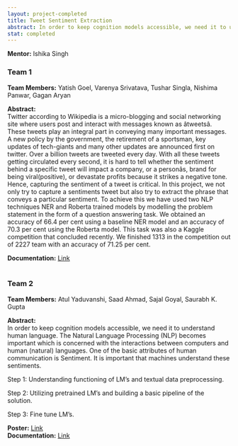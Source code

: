 ```yaml
---
layout: project-completed
title: Tweet Sentiment Extraction
abstract: In order to keep cognition models accessible, we need it to understand human language. The Natural Language Processing (NLP) becomes important which is concerned with the interactions between computers and human (natural) languages. One of the basic attributes of human communication is Sentiment. It is important that machines understand these sentiments.
stat: completed
---
```

**Mentor:** Ishika Singh

### Team 1
**Team Members:** Yatish Goel, Varenya Srivatava, Tushar Singla, Nishima Panwar, Gagan Aryan<br>

**Abstract:** <br>
Twitter according to Wikipedia is a micro-blogging and social networking site where users post and interact with messages known as âtweetsâ. These tweets play an integral part in conveying many important messages. A new policy by the government, the retirement of a sportsman, key updates of tech-giants and many other updates are announced first on twitter. Over a billion tweets are tweeted every day. With all these tweets getting circulated every second, it is hard to tell whether the sentiment behind a specific tweet will impact a company, or a personâs, brand for being viral(positive), or devastate profits because it strikes a negative tone. Hence, capturing the sentiment of a tweet is critical. In this project, we not only try to capture a sentiments tweet but also try to extract the phrase that conveys a particular sentiment. To achieve this we have used two NLP techniques NER and Roberta trained models by modelling the problem statement in the form of a question answering task. We obtained an accuracy of 66.4 per cent using a baseline NER model and an accuracy of 70.3 per cent using the Roberta model. This task was also a Kaggle competition that concluded recently. We finished 1313 in the competition out of 2227 team with an accuracy of 71.25 per cent.<br>

**Documentation:** <a href="https://drive.google.com/file/d/1tt9FZelarT1gW39VtKphavgqzwY27LRE/view?usp=sharing" target="_blank">Link</a>
<br><br>

### Team 2
**Team Members:** Atul Yaduvanshi, Saad Ahmad, Sajal Goyal, Saurabh K. Gupta
<br>

**Abstract:**<br>
In order to keep cognition models accessible, we need it to understand human language. The Natural Language Processing (NLP) becomes important which is concerned with the interactions between computers and human (natural) languages. One of the basic attributes of human communication is Sentiment. It is important that machines understand these sentiments.

Step 1: Understanding functioning of LM’s and textual data preprocessing.

Step 2: Utilizing pretrained  LM’s and building a basic pipeline of the solution.

Step 3: Fine tune LM’s.

**Poster:** <a href="https://drive.google.com/file/d/1I3HdJCeIkuVG9Hlp90BvaqA4XqH0Y886/view?usp=sharing" target="_blank">Link</a><br>
**Documentation:** <a href="https://drive.google.com/file/d/1sbT_-gmcwAp8rNCvXzJVrhuuRM8FthI_/view?usp=sharing" target="_blank">Link</a><br>